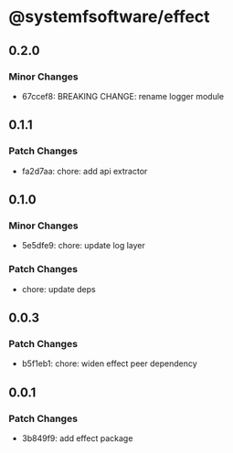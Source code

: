 # @systemfsoftware/effect

## 0.2.0

### Minor Changes

- 67ccef8: BREAKING CHANGE: rename logger module

## 0.1.1

### Patch Changes

- fa2d7aa: chore: add api extractor

## 0.1.0

### Minor Changes

- 5e5dfe9: chore: update log layer

### Patch Changes

- chore: update deps

## 0.0.3

### Patch Changes

- b5f1eb1: chore: widen effect peer dependency

## 0.0.1

### Patch Changes

- 3b849f9: add effect package
